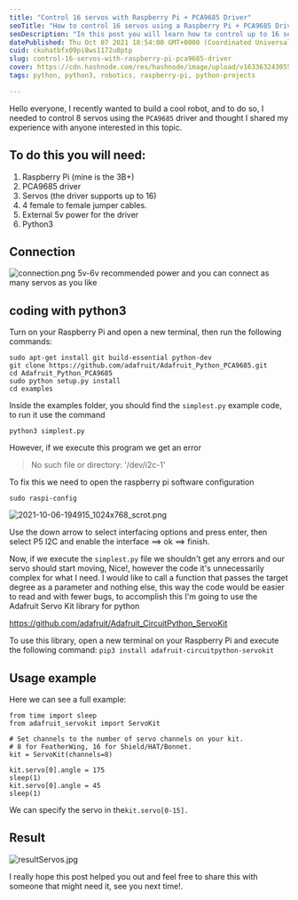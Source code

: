 ```yaml
---
title: "Control 16 servos with Raspberry Pi + PCA9685 Driver"
seoTitle: "How to control 16 servos using a Raspberry Pi + PCA9685 Driver"
seoDescription: "In this post you will learn how to control up to 16 servos using the PCA9685 driver, raspberry pi and python library adafruit-circuitpython-servokit"
datePublished: Thu Oct 07 2021 18:54:00 GMT+0000 (Coordinated Universal Time)
cuid: ckuhatbfx09pi8ws1172u0ptp
slug: control-16-servos-with-raspberry-pi-pca9685-driver
cover: https://cdn.hashnode.com/res/hashnode/image/upload/v1633632430551/OuzP28ycS.png
tags: python, python3, robotics, raspberry-pi, python-projects

---
```


Hello everyone, I recently wanted to build a cool robot, and to do so, I needed to control 8 servos using the `PCA9685` driver and thought I shared my experience with anyone interested in this topic.

## To do this you will need:

1. Raspberry Pi (mine is the 3B+)
2. PCA9685 driver
3. Servos (the driver supports up to 16)
4. 4 female to female jumper cables.
5. External 5v power for the driver
6. Python3

## Connection

![connection.png](https://cdn.hashnode.com/res/hashnode/image/upload/v1633556132613/Pev6mGSGX.png)
5v-6v recommended power and you can connect as many servos as you like

## coding with python3

Turn on your Raspberry Pi and open a new terminal, then run the following commands:

```
sudo apt-get install git build-essential python-dev
git clone https://github.com/adafruit/Adafruit_Python_PCA9685.git
cd Adafruit_Python_PCA9685
sudo python setup.py install
cd examples
``` 
Inside the examples folder, you should find the `simplest.py` example code, to run it use the command 

`python3 simplest.py`

However, if we execute this program we get an error

> No such file or directory: '/dev/i2c-1'

To fix this we need to open the raspberry pi software configuration

`sudo raspi-config`

![2021-10-06-194915_1024x768_scrot.png](https://cdn.hashnode.com/res/hashnode/image/upload/v1633571528097/DYMdnvc84.png)

Use the down arrow to select interfacing options and press enter, then select P5 I2C and enable the interface ==> ok ==> finish.

Now, if we execute the `simplest.py` file we shouldn't get any errors and our servo should start moving, Nice!, however the code it's unnecessarily complex for what I need. I would like to call a function that passes the target degree as a parameter and nothing else, this way the code would be easier to read and with fewer bugs, to accomplish this I'm going to use the Adafruit Servo Kit library for python

https://github.com/adafruit/Adafruit_CircuitPython_ServoKit

To use this library, open a new terminal on your Raspberry Pi and execute the following command:
`pip3 install adafruit-circuitpython-servokit`

## Usage example
Here we can see a full example:

```
from time import sleep
from adafruit_servokit import ServoKit

# Set channels to the number of servo channels on your kit.
# 8 for FeatherWing, 16 for Shield/HAT/Bonnet.
kit = ServoKit(channels=8)

kit.servo[0].angle = 175
sleep(1)
kit.servo[0].angle = 45
sleep(1)
``` 
We can specify the servo in the`kit.servo[0-15].`

## Result

![resultServos.jpg](https://cdn.hashnode.com/res/hashnode/image/upload/v1633632215738/cwBnDf2JL.jpeg)


I really hope this post helped you out and feel free to share this with someone that might need it, see you next time!.
